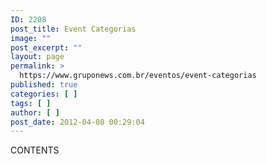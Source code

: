 ```yaml
---
ID: 2208
post_title: Event Categorias
image: ""
post_excerpt: ""
layout: page
permalink: >
  https://www.gruponews.com.br/eventos/event-categorias
published: true
categories: [ ]
tags: [ ]
author: [ ]
post_date: 2012-04-08 00:29:04
---
```

CONTENTS